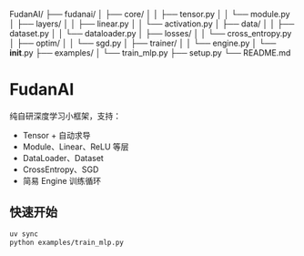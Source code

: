 FudanAI/
├── fudanai/
│   ├── core/
│   │   ├── tensor.py
│   │   └── module.py
│   ├── layers/
│   │   ├── linear.py
│   │   └── activation.py
│   ├── data/
│   │   ├── dataset.py
│   │   └── dataloader.py
│   ├── losses/
│   │   └── cross_entropy.py
│   ├── optim/
│   │   └── sgd.py
│   ├── trainer/
│   │   └── engine.py
│   └── __init__.py
├── examples/
│   └── train_mlp.py
├── setup.py
└── README.md

# FudanAI

纯自研深度学习小框架，支持：
- Tensor + 自动求导
- Module、Linear、ReLU 等层
- DataLoader、Dataset
- CrossEntropy、SGD
- 简易 Engine 训练循环

## 快速开始

```bash
uv sync
python examples/train_mlp.py
```